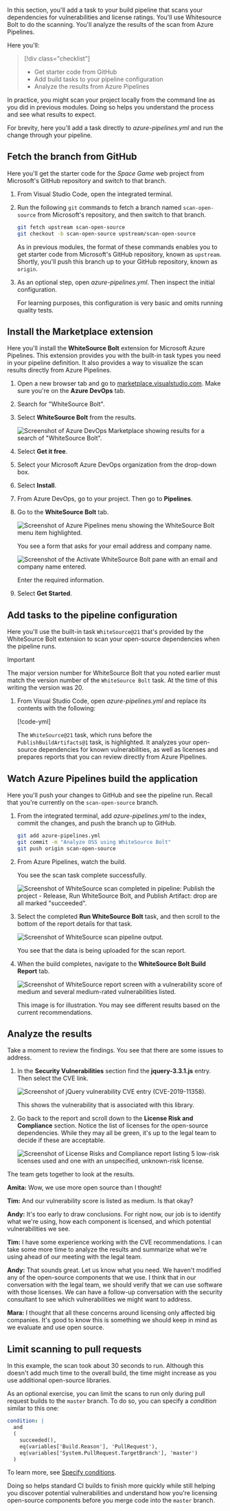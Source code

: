 In this section, you'll add a task to your build pipeline that scans your dependencies for vulnerabilities and license ratings. You'll use Whitesource Bolt to do the scanning. You'll analyze the results of the scan from Azure Pipelines.

Here you'll:

> [!div class="checklist"]
> * Get starter code from GitHub
> * Add build tasks to your pipeline configuration
> * Analyze the results from Azure Pipelines

In practice, you might scan your project locally from the command line as you did in previous modules. Doing so helps you understand the process and see what results to expect.

For brevity, here you'll add a task directly to *azure-pipelines.yml* and run the change through your pipeline.

## Fetch the branch from GitHub

Here you'll get the starter code for the _Space Game_ web project from Microsoft's GitHub repository and switch to that branch.

1. From Visual Studio Code, open the integrated terminal.
1. Run the following `git` commands to fetch a branch named `scan-open-source` from Microsoft's repository, and then switch to that branch.

    ```bash
    git fetch upstream scan-open-source
    git checkout -b scan-open-source upstream/scan-open-source
    ```

    As in previous modules, the format of these commands enables you to get starter code from Microsoft's GitHub repository, known as `upstream`. Shortly, you'll push this branch up to your GitHub repository, known as `origin`.

1. As an optional step, open *azure-pipelines.yml*. Then inspect the initial configuration.

    For learning purposes, this configuration is very basic and omits running quality tests.

## Install the Marketplace extension

Here you'll install the **WhiteSource Bolt** extension for Microsoft Azure Pipelines. This extension provides you with the built-in task types you need in your pipeline definition. It also provides a way to visualize the scan results directly from Azure Pipelines.

1. Open a new browser tab and go to [marketplace.visualstudio.com](https://marketplace.visualstudio.com?azure-portal=true). Make sure you're on the **Azure DevOps** tab.
1. Search for "WhiteSource Bolt".
1. Select **WhiteSource Bolt** from the results.

    ![Screenshot of Azure DevOps Marketplace showing results for a search of "WhiteSource Bolt".](../media/4-marketplace-whitesource-bolt.png)
1. Select **Get it free**.
1. Select your Microsoft Azure DevOps organization from the drop-down box.
1. Select **Install**.
1. From Azure DevOps, go to your project. Then go to **Pipelines**.
1. Go to the **WhiteSource Bolt** tab.

    ![Screenshot of Azure Pipelines menu showing the WhiteSource Bolt menu item highlighted.](../media/4-pipelines-whitesource-menu.png)

    You see a form that asks for your email address and company name.

   ![Screenshot of the Activate WhiteSource Bolt pane with an email and company name entered.](../media/4-activate-whitesource.png)

    Enter the required information.
1. Select **Get Started**.

## Add tasks to the pipeline configuration

Here you'll use the built-in task `WhiteSource@21` that's provided by the WhiteSource Bolt extension to scan your open-source dependencies when the pipeline runs.

> [!IMPORTANT]
> The major version number for WhiteSource Bolt that you noted earlier must match the version number of the `WhiteSource Bolt` task. At the time of this writing the version was 20.

1. From Visual Studio Code, open *azure-pipelines.yml* and replace its contents with the following:

    [!code-yml[](code/4-azure-pipelines.yml?highlight=57-58)]

    The `WhiteSource@21` task, which runs before the `PublishBuildArtifacts@1` task, is highlighted. It analyzes your open-source dependencies for known vulnerabilities, as well as licenses and prepares reports that you can review directly from Azure Pipelines.

## Watch Azure Pipelines build the application

Here you'll push your changes to GitHub and see the pipeline run. Recall that you're currently on the `scan-open-source` branch.

1. From the integrated terminal, add *azure-pipelines.yml* to the index, commit the changes, and push the branch up to GitHub.

    ```bash
    git add azure-pipelines.yml
    git commit -m "Analyze OSS using WhiteSource Bolt"
    git push origin scan-open-source
    ```

1. From Azure Pipelines, watch the build.

    You see the scan task complete successfully.

    ![Screenshot of WhiteSource scan completed in pipeline: Publish the project - Release, Run WhiteSource Bolt, and Publish Artifact: drop are all marked "succeeded".](../media/4-scan-success.png)

1. Select the completed **Run WhiteSource Bolt** task, and then scroll to the bottom of the report details for that task.

    ![Screenshot of WhiteSource scan pipeline output.](../media/4-scan-task-detail.png)

    You see that the data is being uploaded for the scan report.

1. When the build completes, navigate to the **WhiteSource Bolt Build Report** tab.

    ![Screenshot of WhiteSource report screen with a vulnerability score of medium and several medium-rated vulnerabilities listed.](../media/4-scan-report.png)

    This image is for illustration. You may see different results based on the current recommendations.

## Analyze the results

Take a moment to review the findings. You see that there are some issues to address.

1. In the **Security Vulnerabilities** section find the **jquery-3.3.1.js** entry. Then select the CVE link.

    ![Screenshot of jQuery vulnerability CVE entry (CVE-2019-11358).](../media/4-cve-report-jquery.png)

    This shows the vulnerability that is associated with this library.

1. Go back to the report and scroll down to the **License Risk and Compliance** section. Notice the list of licenses for the open-source dependencies. While they may all be green, it's  up to the legal team to decide if these are acceptable.

    ![Screenshot of License Risks and Compliance report listing 5 low-risk licenses used and one with an unspecified, unknown-risk license.](../media/4-license-risk.png)

The team gets together to look at the results.

**Amita:** Wow, we use more open source than I thought!

**Tim:** And our vulnerability score is listed as medium. Is that okay?

**Andy:** It's too early to draw conclusions. For right now, our job is to identify what we're using, how each component is licensed, and which potential vulnerabilities we see.

**Tim:** I have some experience working with the CVE recommendations. I can take some more time to analyze the results and summarize what we're using ahead of our meeting with the legal team.

**Andy:** That sounds great. Let us know what you need. We haven't modified any of the open-source components that we use. I think that in our conversation with the legal team, we should verify that we can use software with those licenses. We can have a follow-up conversation with the security consultant to see which vulnerabilities we might want to address.

**Mara:** I thought that all these concerns around licensing only affected big companies. It's good to know this is something we should keep in mind as we evaluate and use open source.

## Limit scanning to pull requests

In this example, the scan took about 30 seconds to run. Although this doesn't add much time to the overall build, the time might increase as you use additional open-source libraries.

As an optional exercise, you can limit the scans to run only during pull request builds to the `master` branch. To do so, you can specify a _condition_ similar to this one:

```yml
condition: |
  and
  (
    succeeded(),
    eq(variables['Build.Reason'], 'PullRequest'),
    eq(variables['System.PullRequest.TargetBranch'], 'master')
  )
```

To learn more, see [Specify conditions](/azure/devops/pipelines/process/conditions?azure-portal=true&tabs=yaml).

Doing so helps standard CI builds to finish more quickly while still helping you discover potential vulnerabilities and understand how you're licensing open-source components before you merge code into the `master` branch.